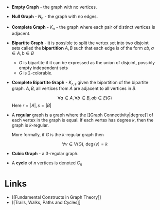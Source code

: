 * **Empty Graph** - the graph with no vertices.
* **Null Graph** - $N_n$  - the graph with no edges.

* **Complete Graph** - $K_n$ - the graph where each pair of distinct vertices is adjacent.

* **Bipartite Graph** - it is possible to split the vertex set into two disjoint sets called the **bipartition** $A,B$ such that each edge is of the form $ab, a\in A, b\in B$ 
	* $G$ is bipartite if it can be expressed as the union of disjoint, possibly empty independent sets
	* $G$ is $2$-colorable.

* **Complete Bipartite Graph** - $K_{r,s}$ given the bipartition of the bipartite graph. $A,B$, all vertices from $A$ are adjacent to all vertices in $B$.
  
  $$
  \forall a\in A, \forall b\in B, ab\in E(G)
  $$
  Here $r=|A|, s=|B|$

* A **regular** graph is a graph where the [[Graph Connectivity|degree]] of each vertex in the graph is equal. If each vertex has degree $k$, then the graph is $k$-regular.
  
  More formally, if $G$ is the $k$-regular graph then 
  
  $$
  \forall v\in V(G), \ \deg(v)=k
  $$

* **Cubic Graph** - a $3$-regular graph.

* A **cycle** of $n$ vertices is denoted $C_n$ 

# Links
* [[Fundamental Constructs in Graph Theory]]
* [[Trails, Walks, Paths and Cycles]]